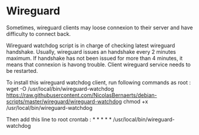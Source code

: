 # Wireguard

Sometimes, wireguard clients may loose connexion to their server and have difficulty to connect back.

Wireguard watchdog script is in charge of checking latest wireguard handshake.
Usually, wireguard issues an handshake every 2 minutes maximum.
If handshake has not been issued for more than 4 minutes, it means that connexion is havong trouble.
Client wireguard service needs to be restarted.

To install this wireguard watchdog client, run following commands as root :
    wget -O /usr/local/bin/wireguard-watchdog https://raw.githubusercontent.com/NicolasBernaerts/debian-scripts/master/wireguard/wireguard-watchdog
    chmod +x /usr/local/bin/wireguard-watchdog

Then add this line to root crontab :
    * * * * * /usr/local/bin/wireguard-watchdog
